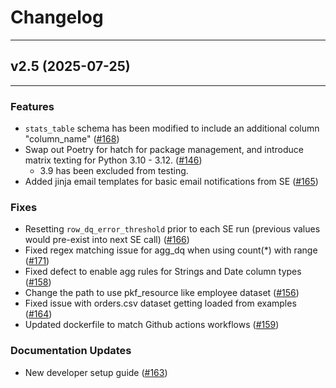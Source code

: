 # Changelog
----------------------------
## v2.5 (2025-07-25)
----------------------------
### Features
- `stats_table` schema has been modified to include an additional column "column_name" ([#168](https://github.com/Nike-Inc/spark-expectations/pull/168))
- Swap out Poetry for hatch for package management, and introduce matrix texting for Python 3.10 - 3.12. ([#146](https://github.com/Nike-Inc/spark-expectations/pull/146))
    - 3.9 has been excluded from testing.
- Added jinja email templates for basic email notifications from SE ([#165](https://github.com/Nike-Inc/spark-expectations/pull/165))
### Fixes
- Resetting `row_dq_error_threshold` prior to each SE run (previous values would pre-exist into next SE call) ([#166](https://github.com/Nike-Inc/spark-expectations/pull/166))
- Fixed regex matching issue for agg_dq when using count(*) with range ([#171](https://github.com/Nike-Inc/spark-expectations/pull/171))
- Fixed defect to enable agg rules for Strings and Date column types ([#158](https://github.com/Nike-Inc/spark-expectations/pull/158))
- Change the path to use pkf_resource like employee dataset ([#156](https://github.com/Nike-Inc/spark-expectations/pull/156))
- Fixed issue with orders.csv dataset getting loaded from examples ([#164](https://github.com/Nike-Inc/spark-expectations/pull/164))
- Updated dockerfile to match Github actions workflows ([#159](https://github.com/Nike-Inc/spark-expectations/pull/159))
### Documentation Updates
- New developer setup guide ([#163](https://github.com/Nike-Inc/spark-expectations/pull/163))